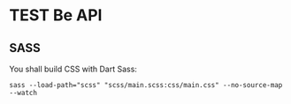 # TEST Be API

## SASS

You shall build CSS with Dart Sass:

    sass --load-path="scss" "scss/main.scss:css/main.css" --no-source-map --watch